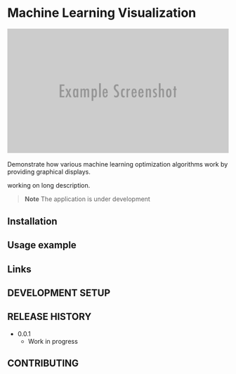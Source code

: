 # Machine Learning Visualization

![](assets/header.png)

Demonstrate how various machine learning optimization algorithms work by providing graphical displays.

working on long description.

> **Note**
> The application is under development

## Installation

<!-- OS X & Linux: -->

<!-- ```sh -->
<!-- pip3 install mlv -->
<!-- ``` -->

<!-- Windows: -->

<!-- ```sh -->
<!-- pip install mlv -->
<!-- ``` -->

## Usage example

## Links

## DEVELOPMENT SETUP

## RELEASE HISTORY

- 0.0.1
  - Work in progress

## CONTRIBUTING
